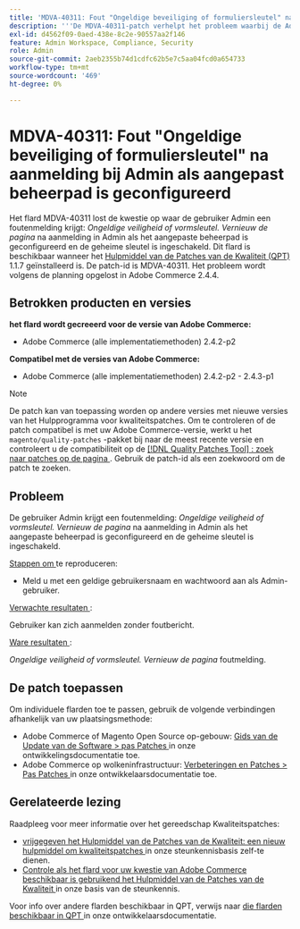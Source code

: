 ```yaml
---
title: 'MDVA-40311: Fout "Ongeldige beveiliging of formuliersleutel" na aanmelding bij Admin als aangepast beheerpad is geconfigureerd.'
description: '''De MDVA-40311-patch verhelpt het probleem waarbij de Admin-gebruiker een foutbericht krijgt: *Ongeldige beveiliging of formuliersleutel. Vernieuw pagina* na aanmelding bij Admin als het aangepaste beheerpad is geconfigureerd en de geheime sleutel is ingeschakeld. Deze patch is beschikbaar wanneer [Quality Patches Tool (QPT)] (/help/announcements/adobe-commerce-announcements/magento-quality-patches-released-new-tool-to-self-serve-quality-patches.md) 1.1.7 is geïnstalleerd. De patch-id is MDVA-40311. Dit probleem wordt volgens de planning opgelost in Adobe Commerce 2.4.4. "'
exl-id: d4562f09-0aed-438e-8c2e-90557aa2f146
feature: Admin Workspace, Compliance, Security
role: Admin
source-git-commit: 2aeb2355b74d1cdfc62b5e7c5aa04fcd0a654733
workflow-type: tm+mt
source-wordcount: '469'
ht-degree: 0%

---
```


# MDVA-40311: Fout &quot;Ongeldige beveiliging of formuliersleutel&quot; na aanmelding bij Admin als aangepast beheerpad is geconfigureerd

Het flard MDVA-40311 lost de kwestie op waar de gebruiker Admin een foutenmelding krijgt: *Ongeldige veiligheid of vormsleutel. Vernieuw de pagina* na aanmelding in Admin als het aangepaste beheerpad is geconfigureerd en de geheime sleutel is ingeschakeld. Dit flard is beschikbaar wanneer het [ Hulpmiddel van de Patches van de Kwaliteit (QPT) ](/help/announcements/adobe-commerce-announcements/magento-quality-patches-released-new-tool-to-self-serve-quality-patches.md) 1.1.7 geïnstalleerd is. De patch-id is MDVA-40311. Het probleem wordt volgens de planning opgelost in Adobe Commerce 2.4.4.

## Betrokken producten en versies

**het flard wordt gecreeerd voor de versie van Adobe Commerce:**

* Adobe Commerce (alle implementatiemethoden) 2.4.2-p2

**Compatibel met de versies van Adobe Commerce:**

* Adobe Commerce (alle implementatiemethoden) 2.4.2-p2 - 2.4.3-p1

>[!NOTE]
>
>De patch kan van toepassing worden op andere versies met nieuwe versies van het Hulpprogramma voor kwaliteitspatches. Om te controleren of de patch compatibel is met uw Adobe Commerce-versie, werkt u het `magento/quality-patches` -pakket bij naar de meest recente versie en controleert u de compatibiliteit op de [[!DNL Quality Patches Tool] : zoek naar patches op de pagina ](https://experienceleague.adobe.com/tools/commerce-quality-patches/index.html) . Gebruik de patch-id als een zoekwoord om de patch te zoeken.

## Probleem

De gebruiker Admin krijgt een foutenmelding: *Ongeldige veiligheid of vormsleutel. Vernieuw de pagina* na aanmelding in Admin als het aangepaste beheerpad is geconfigureerd en de geheime sleutel is ingeschakeld.

<u> Stappen om </u> te reproduceren:

* Meld u met een geldige gebruikersnaam en wachtwoord aan als Admin-gebruiker.

<u> Verwachte resultaten </u>:

Gebruiker kan zich aanmelden zonder foutbericht.

<u> Ware resultaten </u>:

*Ongeldige veiligheid of vormsleutel. Vernieuw de pagina* foutmelding.

## De patch toepassen

Om individuele flarden toe te passen, gebruik de volgende verbindingen afhankelijk van uw plaatsingsmethode:

* Adobe Commerce of Magento Open Source op-gebouw: [ Gids van de Update van de Software > pas Patches ](https://experienceleague.adobe.com/en/docs/commerce-operations/tools/quality-patches-tool/usage) in onze ontwikkelingsdocumentatie toe.
* Adobe Commerce op wolkeninfrastructuur: [ Verbeteringen en Patches > Pas Patches ](https://experienceleague.adobe.com/en/docs/commerce-cloud-service/user-guide/develop/upgrade/apply-patches) in onze ontwikkelaarsdocumentatie toe.

## Gerelateerde lezing

Raadpleeg voor meer informatie over het gereedschap Kwaliteitspatches:

* [ vrijgegeven het Hulpmiddel van de Patches van de Kwaliteit: een nieuw hulpmiddel om kwaliteitspatches ](/help/announcements/adobe-commerce-announcements/magento-quality-patches-released-new-tool-to-self-serve-quality-patches.md) in onze steunkennisbasis zelf-te dienen.
* [ Controle als het flard voor uw kwestie van Adobe Commerce beschikbaar is gebruikend het Hulpmiddel van de Patches van de Kwaliteit ](/help/support-tools/patches-available-in-qpt-tool/check-patch-for-magento-issue-with-magento-quality-patches.md) in onze basis van de steunkennis.

Voor info over andere flarden beschikbaar in QPT, verwijs naar [ die flarden beschikbaar in QPT ](https://experienceleague.adobe.com/tools/commerce-quality-patches/index.html) in onze ontwikkelaarsdocumentatie.
